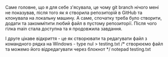 Саме головне, що я для себе з'ясувала, це чому git branch нічого мені не показував, після того як я створила репозиторій в GitHub та клонувала на локальну машину.
А саме, спочатку треба було створити, додати та закоммітити любий файл в пустому репозиторії. Після чого гілка main стала доступна та я продовжила завдання.

І друге цікаве відкриття - це як створювати та редагувати файл з командного рядка на Windows - type nul > testing.txt /* створюємо файл та можемо його відредагувати через блокнот */ notepad testing.txt
